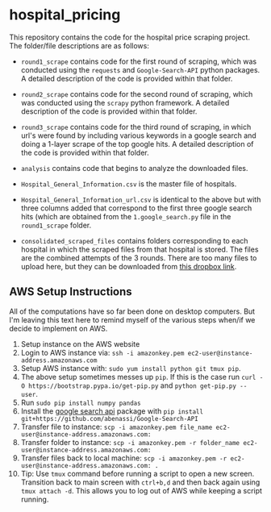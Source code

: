 # hospital_pricing

This repository contains the code for the hospital price scraping project. The folder/file descriptions are as follows:

- `round1_scrape` contains code for the first round of scraping, which was conducted using the `requests` and `Google-Search-API` python packages. A detailed description of the code is provided within that folder.

- `round2_scrape` contains code for the second round of scraping, which was conducted using the `scrapy` python framework. A detailed description of the code is provided within that folder.

- `round3_scrape` contains code for the third round of scraping, in which url's were found by including various keywords in a google search and doing a 1-layer scrape of the top google hits. A detailed description of the code is provided within that folder.


- `analysis` contains code that begins to analyze the downloaded files.

- `Hospital_General_Information.csv` is the master file of hospitals.

- `Hospital_General_Information_url.csv` is identical to the above but with three columns added that correspond to the first three google search hits (which are obtained from the `1.google_search.py` file in the `round1_scrape` folder.

- `consolidated_scraped_files` contains folders corresponding to each hospital in which the scraped files from that hospital is stored. The files are the combined attempts of the 3 rounds. There are too many files to upload here, but they can be downloaded from [this dropbox link](https://www.dropbox.com/sh/7wdr68z6em6ga30/AAAnr4mmRDlSJw-AD-9OhwBGa?dl=0).

## AWS Setup Instructions

All of the computations have so far been done on desktop computers. But I'm leaving this text here to remind myself of the various steps when/if we decide to implement on AWS.

1. Setup instance on the AWS website
2. Login to AWS instance via: `ssh -i amazonkey.pem ec2-user@instance-address.amazonaws.com`
3. Setup AWS instance with: `sudo yum install python git tmux pip`.
4. The above setup sometimes messes up `pip`. If this is the case run `curl -O https://bootstrap.pypa.io/get-pip.py` and `python get-pip.py --user`.
5. Run `sudo pip install numpy pandas`
6. Install the [google search api](https://github.com/abenassi/Google-Search-API) package with `pip install git+https://github.com/abenassi/Google-Search-API`
7. Transfer file to instance: `scp -i amazonkey.pem file_name ec2-user@instance-address.amazonaws.com:`
8. Transfer folder to instance: `scp -i amazonkey.pem -r folder_name ec2-user@instance-address.amazonaws.com:`
9. Transfer files back to local machine: `scp -i amazonkey.pem -r ec2-user@instance-address.amazonaws.com: .`
10. Tip: Use `tmux` command before running a script to open a new screen. Transition back to main screen with `ctrl+b,d` and then back again using `tmux attach -d`. This allows you to log out of AWS while keeping a script running.
